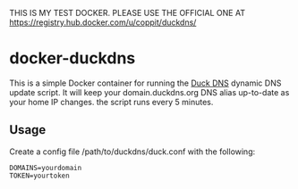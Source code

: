 THIS IS MY TEST DOCKER. PLEASE USE THE OFFICIAL ONE AT https://registry.hub.docker.com/u/coppit/duckdns/


docker-duckdns
==============

This is a simple Docker container for running the [Duck DNS](http://duckdns.org) dynamic DNS update script. It will keep
your domain.duckdns.org DNS alias up-to-date as your home IP changes. the script runs every 5 minutes.

Usage
-----

Create a config file /path/to/duckdns/duck.conf with the following:

```
DOMAINS=yourdomain
TOKEN=yourtoken
```



